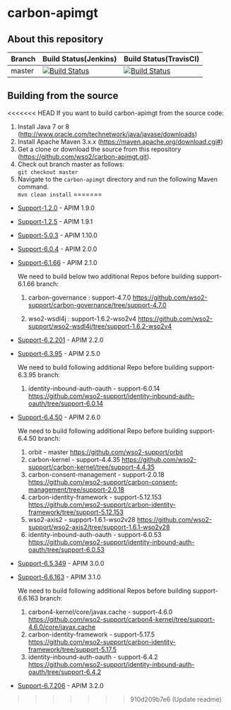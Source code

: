 # carbon-apimgt

## About this repository

|  Branch | Build Status(Jenkins) | Build Status(TravisCI) |
| :------------ |:------------- |:-------------
| master      | [![Build Status](https://wso2.org/jenkins/job/platform-builds/job/carbon-apimgt/badge/icon)](https://wso2.org/jenkins/view/platform/job/platform-builds/job/carbon-apimgt/) | [![Build Status](https://api.travis-ci.org/wso2/carbon-apimgt.svg?branch=master)](https://travis-ci.org/wso2/carbon-apimgt) |

## Building from the source

<<<<<<< HEAD
If you want to build carbon-apimgt from the source code:

1. Install Java 7 or 8 (http://www.oracle.com/technetwork/java/javase/downloads)
1. Install Apache Maven 3.x.x (https://maven.apache.org/download.cgi#)
1. Get a clone or download the source from this repository (https://github.com/wso2/carbon-apimgt.git).
1. Check out branch master as follows:\
``git checkout master``
1. Navigate to the ``carbon-apimgt`` directory and run the following Maven command.\
 ``mvn clean install``
=======
- [Support-1.2.0](https://github.com/wso2-support/carbon-apimgt/tree/support-1.2.0) - APIM 1.9.0
- [Support-1.2.5](https://github.com/wso2-support/carbon-apimgt/tree/support-1.2.5) - APIM 1.9.1
- [Support-5.0.3](https://github.com/wso2-support/carbon-apimgt/tree/support-5.0.3) - APIM 1.10.0
- [Support-6.0.4](https://github.com/wso2-support/carbon-apimgt/tree/support-6.0.4) - APIM 2.0.0
- [Support-6.1.66](https://github.com/wso2-support/carbon-apimgt/tree/support-6.1.66) - APIM 2.1.0

    We need to build below two additional Repos before building support-6.1.66 branch:

    1. carbon-governance : support-4.7.0
https://github.com/wso2-support/carbon-governance/tree/support-4.7.0

    2. wso2-wsdl4j : support-1.6.2-wso2v4
https://github.com/wso2-support/wso2-wsdl4j/tree/support-1.6.2-wso2v4

- [Support-6.2.201](https://github.com/wso2-support/carbon-apimgt/tree/support-6.2.201) - APIM 2.2.0
- [Support-6.3.95](https://github.com/wso2-support/carbon-apimgt/tree/support-6.3.95) - APIM 2.5.0

    We need to build following additional Repo before building support-6.3.95 branch:

    1. identity-inbound-auth-oauth - support-6.0.14
https://github.com/wso2-support/identity-inbound-auth-oauth/tree/support-6.0.14

- [Support-6.4.50](https://github.com/wso2-support/carbon-apimgt/tree/support-6.4.50) - APIM 2.6.0

    We need to build following additional Repo before building support-6.4.50 branch:
    
    1. orbit - master
https://github.com/wso2-support/orbit
    2. carbon-kernel - support-4.4.35
https://github.com/wso2-support/carbon-kernel/tree/support-4.4.35
    3. carbon-consent-management - support-2.0.18
https://github.com/wso2-support/carbon-consent-management/tree/support-2.0.18
    4. carbon-identity-framework - support-5.12.153
https://github.com/wso2-support/carbon-identity-framework/tree/support-5.12.153
    5. wso2-axis2 - support-1.6.1-wso2v28
https://github.com/wso2-support/wso2-axis2/tree/support-1.6.1-wso2v28
    6. identity-inbound-auth-oauth - support-6.0.53
https://github.com/wso2-support/identity-inbound-auth-oauth/tree/support-6.0.53

- [Support-6.5.349](https://github.com/wso2-support/carbon-apimgt/tree/support-6.5.349) - APIM 3.0.0
- [Support-6.6.163](https://github.com/wso2-support/carbon-apimgt/tree/support-6.6.163) - APIM 3.1.0

    We need to build following additional Repos before building support-6.6.163 branch:

    1. carbon4-kernel/core/javax.cache - support-4.6.0
https://github.com/wso2-support/carbon4-kernel/tree/support-4.6.0/core/javax.cache
    2. carbon-identity-framework - support-5.17.5
https://github.com/wso2-support/carbon-identity-framework/tree/support-5.17.5
    3. identity-inbound-auth-oauth - support-6.4.2
https://github.com/wso2-support/identity-inbound-auth-oauth/tree/support-6.4.2
- [Support-6.7.206](https://github.com/wso2-support/carbon-apimgt/tree/support-6.7.206) - APIM 3.2.0
>>>>>>> 910d209b7e6 (Update readme)
